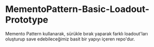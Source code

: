 # MementoPattern-Basic-Loadout-Prototype
Memento Pattern kullanarak, sürükle bırak yaparak farklı loadout'ları oluşturup save edebileceğimiz basit bir yapıyı içeren repo'dur.
